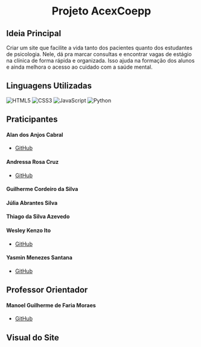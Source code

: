 <div align="center"> 
<h1>Projeto AcexCoepp</h1> 
</div>

## Ideia Principal
Criar um site que facilite a vida tanto dos pacientes quanto dos estudantes de psicologia. Nele, dá pra marcar consultas e encontrar vagas de estágio na clínica de forma rápida e organizada. Isso ajuda na formação dos alunos e ainda melhora o acesso ao cuidado com a saúde mental.

## Linguagens Utilizadas
![HTML5](https://img.shields.io/badge/HTML5-000?style=for-the-badge&logo=html5)
![CSS3](https://img.shields.io/badge/CSS3-000?style=for-the-badge&logo=css3&logoColor=blue)
![JavaScript](https://img.shields.io/badge/JavaScript-000?style=for-the-badge&logo=javascript&logoColor=yellow)
![Python](https://img.shields.io/badge/Python-000?style=for-the-badge&logo=python&logoColor=yellow)

## Praticipantes

#### Alan dos Anjos Cabral
* [GitHub](https://github.com/AlanKenji7)
  
#### Andressa Rosa Cruz
* [GitHub](https://github.com/Andr3ssa18)
  
#### Guilherme Cordeiro da Silva

#### Júlia Abrantes Silva

#### Thiago da Silva Azevedo

#### Wesley Kenzo Ito
* [GitHub](https://github.com/Andr3ssa18)

#### Yasmin Menezes Santana
* [GitHub](https://github.com/YasminMenezes06)

## Professor Orientador

#### Manoel Guilherme de Faria Moraes
* [GitHub](https://github.com/profmanoel)

## Visual do Site



